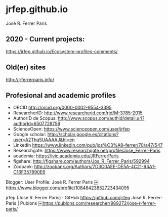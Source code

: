 # jrfep.github.io
José R. Ferrer Paris

## 2020 - Current projects:
https://jrfep.github.io/Ecosystem-profiles-comments/

## Old(er) sites
http://jrferrerparis.info/

## Profesional and academic profiles
* ORCID http://orcid.org/0000-0002-9554-3395
* ResearcherID: http://www.researcherid.com/rid/M-3785-2015
* AuthorID de Scopus: http://www.scopus.com/authid/detail.uri?authorId=6507728759
* ScienceOpen: https://www.scienceopen.com/user/jrfep
* Google scholar: http://scholar.google.es/citations?user=A2Thq5UAAAAJ&hl=en
* LinkedIn https://www.linkedin.com/pub/jos%C3%A9-ferrer/70/a47/547
* Researchgate: https://www.researchgate.net/profile/Jose_Ferrer-Paris
* academia: https://ivic.academia.edu/JRFerrerParis
* figshare: http://figshare.com/authors/Jos_R_Ferrer_Paris/592994
* Zoobank: http://zoobank.org/Authors/7D3C0AEE-DE5A-4C21-94A1-C16F357890E6

Blogger: User Profile: José R. Ferrer Paris ￼https://www.blogger.com/profile/10848423852723434095

jrfep (José R. Ferrer Paris) · GitHub
 https://github.com/jrfep
José R. Ferrer-Paris | Publons ￼https://publons.com/researcher/989272/jose-r-ferrer-paris/
